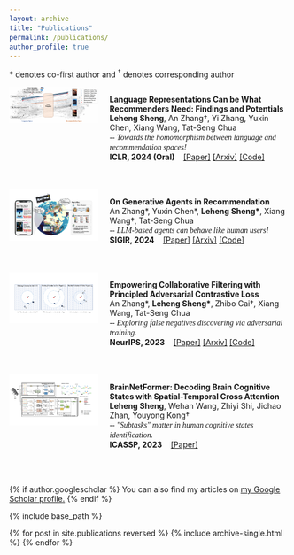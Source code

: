 ```yaml
---
layout: archive
title: "Publications"
permalink: /publications/
author_profile: true
---
```


\* denotes co-first author and <sup>&#8224;</sup> denotes corresponding author

<div style="display: flex; flex-direction: column;">

  <!-- 第一组图片和段落 -->
  <div style="display: flex; align-items: flex-start;">
    <!-- 图片部分（1/3） -->
    <div style="flex: 1;">
      <img src="../paper_imgs/AlphaRec.png" style="width: 100%; height: auto;">
    </div>
    <!-- 文字部分（2/3） -->
    <div style="flex: 2; padding-left: 20px;">
      <p style="margin-bottom: 50px;"><strong>Language Representations Can be What Recommenders Need: Findings and Potentials</strong><br>
      <span style="font-size: 14px;"> <strong>Leheng Sheng</strong>, An Zhang†, Yi Zhang, Yuxin Chen, Xiang Wang, Tat-Seng Chua</span><br>
      <span style="font-size: 14px; font-family: 'Times New Roman';"><i>-- Towards the homomorphism between language and recommendation spaces!</i></span><br>
    <span style="font-size: 14px; "><strong>ICLR, 2024 (Oral)</strong> &nbsp;&nbsp; <a href="https://arxiv.org/pdf/2407.05441.pdf">[Paper]</a> <a href="https://arxiv.org/pdf/2407.05441">[Arxiv]</a> <a href="https://github.com/LehengTHU/AlphaRec">[Code]</a></span>
      </p>
    </div>
  </div>
  <!-- 第一组图片和段落 -->
  <div style="display: flex; align-items: flex-start;">
    <!-- 图片部分（1/3） -->
    <div style="flex: 1;">
      <img src="../paper_imgs/agent4rec.png" style="width: 100%; height: auto;">
    </div>
    <!-- 文字部分（2/3） -->
    <div style="flex: 2; padding-left: 20px;">
      <p style="margin-bottom: 50px;"><strong>On Generative Agents in Recommendation</strong><br>
      <span style="font-size: 14px;">An Zhang*, Yuxin Chen*, <strong>Leheng Sheng*</strong>, Xiang Wang†, Tat-Seng Chua</span><br>
      <span style="font-size: 14px; font-family: 'Times New Roman';"><i>-- LLM-based agents can behave like human users!</i></span><br>
    <span style="font-size: 14px; "><strong>SIGIR, 2024</strong> &nbsp;&nbsp; <a href="https://arxiv.org/pdf/2310.10108.pdf">[Paper]</a> <a href="https://arxiv.org/abs/2310.10108">[Arxiv]</a> <a href="https://github.com/LehengTHU/Agent4Rec">[Code]</a></span>
      </p>
    </div>
  </div>
  <!-- 第二组图片和段落 -->
  <div style="display: flex; align-items: flex-start;">
    <!-- 图片部分（1/3） -->
    <div style="flex: 1;">
      <img src="../paper_imgs/AdvInfoNCE.png" style="width: 100%; height: auto;">
    </div>
    <!-- 文字部分（2/3） -->
    <div style="flex: 2; padding-left: 20px;">
      <p style="margin-bottom: 50px;"><strong>Empowering Collaborative Filtering with Principled Adversarial Contrastive Loss</strong><br>
      <span style="font-size: 14px;">An Zhang*, <strong>Leheng Sheng*</strong>, Zhibo Cai†, Xiang Wang, Tat-Seng Chua</span><br>
      <span style="font-size: 14px; font-family: 'Times New Roman';"><i>-- Exploring false negatives discovering via adversarial training.</i></span><br>
    <span style="font-size: 14px; "><strong>NeurIPS, 2023</strong> &nbsp;&nbsp; <a href="https://neurips.cc/virtual/2023/poster/71149">[Paper]</a> <a href="https://arxiv.org/abs/2310.18700">[Arxiv]</a> <a href="https://github.com/LehengTHU/AdvInfoNCE">[Code]</a></span>
      </p>
    </div>
  </div>
  <!-- 第三组图片和段落 -->
  <div style="display: flex; align-items: flex-start;">
    <!-- 图片部分（1/3） -->
    <div style="flex: 1;">
      <img src="../paper_imgs/BrainNetFormer.png" style="width: 100%; height: auto;">
    </div>
    <!-- 文字部分（2/3） -->
    <div style="flex: 2; padding-left: 20px;">
      <p style="margin-bottom: 50px;"><strong>BrainNetFormer: Decoding Brain Cognitive States with Spatial-Temporal Cross Attention</strong><br>
      <span style="font-size: 14px;"><strong>Leheng Sheng</strong>, Wehan Wang, Zhiyi Shi, Jichao Zhan, Youyong Kong†</span><br>
      <span style="font-size: 14px; font-family: 'Times New Roman';"><i>-- "Subtasks" matter in human cognitive states identification.</i></span><br>
    <span style="font-size: 14px; "><strong>ICASSP, 2023</strong> &nbsp;&nbsp; <a href="https://ieeexplore.ieee.org/abstract/document/10094655">[Paper]</a></span>
    </p>
    </div>
  </div>

</div>





<!-- <div style="display: flex; flex-direction: row;">
  <div style="flex: 1;">
    <img src="../paper_imgs/agent4rec.png"  style="width: 100%; height: auto;">
    <img src="../paper_imgs/AdvInfoNCE.png"  style="width: 100%; height: auto;">
    <img src="../paper_imgs/BrainNetFormer.png"  style="width: 100%; height: auto;">
  </div>
  <div style="flex: 2; padding-left: 20px;">
    <p style="margin-bottom: 50px;"><strong>On Generative Agents in Recommendation</strong><br>
    An Zhang*, <strong>Leheng Sheng*</strong>, Yuxin Chen*, Hao Li, Yang Deng, Xiang Wang†, Tat-Seng Chua<br>
    <strong>Arxiv, 2023.10</strong><br>
    <a href="https://arxiv.org/pdf/2310.10108.pdf">[Paper]</a> <a href="https://arxiv.org/abs/2310.10108">[Arxiv]</a> <a href="https://github.com/LehengTHU/Agent4Rec">[Code]</a></p>
    <p style="margin-bottom: 50px;"><strong>Empowering Collaborative Filtering with Principled Adversarial Contrastive Loss</strong><br>
    An Zhang*, <strong>Leheng Sheng*</strong>, Zhibo Cai†, Xiang Wang, Tat-Seng Chua<br>
    <strong>NeurIPS, 2023 (CCF A)</strong><br>
    <a href="https://neurips.cc/virtual/2023/poster/71149">[Paper]</a> <a href="https://github.com/LehengTHU/AdvInfoNCE">[Code]</a></p>
    <p style="margin-bottom: 50px;"><strong>BrainNetFormer: Decoding Brain Cognitive States with Spatial-Temporal Cross Attention</strong><br>
    <strong>Leheng Sheng</strong>, Wehan Wang, Zhiyi Shi, Jichao Zhan, Youyong Kong†<br>
    <strong>ICASSP, 2023 (CCF B)</strong><br>
    <a href="https://ieeexplore.ieee.org/abstract/document/10094655">[Paper]</a></p>

  </div>
</div> -->

{% if author.googlescholar %}
  You can also find my articles on <u><a href="{{author.googlescholar}}">my Google Scholar profile</a>.</u>
{% endif %}

{% include base_path %}

{% for post in site.publications reversed %}
  {% include archive-single.html %}
{% endfor %}

